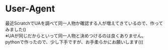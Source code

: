 # User-Agent
最近ScratchでUAを調べて同一人物か確認する人が増えてきているので、作ってみました()  
※UAが同じだからといって同一人物と決めつけるのは良くありません。  
pythonで作ったので、少し下手ですが、お手柔らかにお願いします(((
